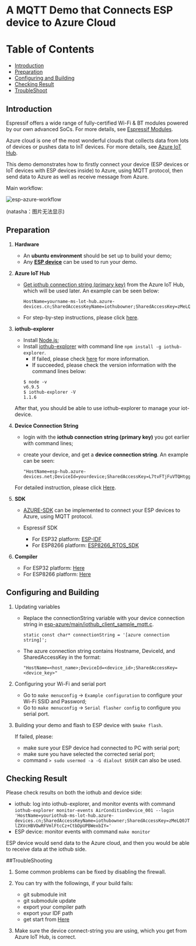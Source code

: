 # A MQTT Demo that Connects ESP device to Azure Cloud 

# Table of Contents

- [Introduction](#Introduction)
- [Preparation](#prerequisites)
- [Configuring and Building](#Configuring_and_Building)
- [Checking Result](#Checking_Result)
- [TroubleShoot](#troubleshoot)

## Introduction
<a name="Introduction"></a>

Espressif offers a wide range of fully-certified Wi-Fi & BT modules powered by our own advanced SoCs. For more details, see [Espressif Modules](https://www.espressif.com/en/products/hardware/modules).

Azure cloud is one of the most wonderful clouds that collects data from lots of devices or pushes data to InT devices. For more details, see [Azure IoT Hub](https://www.azure.cn/en-us/home/features/iot-hub/).

This demo demonstrates how to firstly connect your device (ESP devices or IoT devices with ESP devices inside) to Azure, using MQTT protocol, then send data to Azure as well as receive message from Azure. 

Main workflow:

 ![esp-azure-workflow](https://github.com/ustccw/RepoForShareData/blob/master/Microsoft/AzureData/Photos/ESP%20device-Azure%20workflow.png)
 
 (natasha：图片无法显示)

## Preparation 
<a name="preparation"></a>
1. **Hardware**
	- An **ubuntu environment** should be set up to build your demo;
	- Any **[ESP device](https://www.espressif.com/en/products/hardware/modules)** can be used to run your demo.

2. **Azure IoT Hub**
	- [Get iothub connection string (primary key)](https://www.azure.cn/en-us/pricing/1rmb-trial-full/?form-type=identityauth) from the Azure IoT Hub, which will be used later. An example can be seen below:

		```
		HostName=yourname-ms-lot-hub.azure-devices.cn;SharedAccessKeyName=iothubowner;SharedAccessKey=zMeLQ0JTlZXVcHBVOwRFVmlFtcCz+CtbDpUPBWexbIY=
		```

	- For step-by-step instructions, please click [here](https://github.com/ustccw/RepoForShareData/blob/master/Microsoft/AzureData/start_Iothub.docx).

3. **iothub-explorer**
	
	- Install [Node.js](https://nodejs.org/en/);  
	- Install [iothub-explorer](https://www.npmjs.com/package/iothub-explorer) with command line `npm install -g iothub-explorer`.
		- If failed, please check [here](http://thinglabs.io/workshop/esp8266/setup-azure-iot-hub/) for more information.
		- If succeeded, please check the version information with the command lines below: 
		```shell
		$ node -v
		v6.9.5
		$ iothub-explorer -V
		1.1.6
		```
	After that, you should be able to use iothub-explorer to manage your iot-device.

	
4. 	**Device Connection String**

	- login with the **iothub connection string (primary key)** you got earlier with command lines;
	- create your device, and get a **device connection string**. An example can be seen:

		``` 
		"HostName=esp-hub.azure-devices.net;DeviceId=yourdevice;SharedAccessKey=L7tvFTjFuVTQHtggEtv3rp+tKEJzQLLpDnO0edVGKCg=";
		```

	For detailed instruction, please click [Here](https://github.com/ustccw/RepoForShareData/blob/master/Microsoft/AzureData/iothub-explorer). 

  
5. **SDK**

	- [AZURE-SDK](https://github.com/espressif/esp-azure) can be implemented to connect your ESP devices to Azure, using MQTT protocol.

 	- Espressif SDK
	 	- For ESP32 platform: [ESP-IDF](https://github.com/espressif/esp-idf)  
 		- For ESP8266 platform: [ESP8266_RTOS_SDK](https://github.com/espressif/ESP8266_RTOS_SDK)  
 		
6. **Compiler**
 	
 	- For ESP32 platform: [Here](https://github.com/espressif/esp-idf/blob/master/README.md)
 	- For ESP8266 platform: [Here](https://github.com/espressif/ESP8266_RTOS_SDK/blob/master/README.md)    


## Configuring and Building
<a name="Configuring_and_Building"></a>

1. Updating variables
	- Replace the connectionString variable with your device connection string in [esp-azure/main/iothub_client_sample_mqtt.c](https://github.com/espressif/esp-azure/blob/master/main/iothub_client_sample_mqtt.c). 
	
		```
		static const char* connectionString = '[azure connection string]';
		```
	- The azure connection string contains Hostname, DeviceId, and SharedAccessKey in the format:
		
		```
		"HostName=<host_name>;DeviceId=<device_id>;SharedAccessKey=<device_key>"
		```

2. Configuring your Wi-Fi and serial port

	- Go to `make menuconfig` -> `Example configuration` to  configure your Wi-Fi SSID and Password; 
	- Go to `make menuconfig` -> `Serial flasher config` to configure you serial port.
	
 
3. Building your demo and flash to ESP device with `$make flash`.
		
	If failed, please:
		
	- make sure your ESP device had connected to PC with serial port;
	- make sure you have selected the corrected serial port;
	- command `> sudo usermod -a -G dialout $USER` can also be used.
		

## Checking Result

<a name="Checking_Result"></a>

Please check results on both the iothub and device side:

- iothub: log into iothub-explorer, and monitor events with command `iothub-explorer monitor-events AirConditionDevice_001 --login 'HostName=youriothub-ms-lot-hub.azure-devices.cn;SharedAccessKeyName=iothubowner;SharedAccessKey=zMeLQ0JTlZXVcHBVOwRFVmlFtcCz+CtbDpUPBWexbIY='`
- ESP device: monitor events with command `make monitor`

ESP device would send data to the Azure cloud, and then you would be able to receive data at the iothub side.

##TroubleShooting

<a name="TroubleShooting"></a>

1. Some common problems can be fixed by disabling the firewall.

2. You can try with the followings, if your build fails:
	- git submodule init
	- git submodule update
	- export your compiler path 
	- export your IDF path
	- get start from [Here](https://www.espressif.com/en/support/download/documents)
	
3. Make sure the device connect-string you are using, which you get from Azure IoT Hub, is correct.